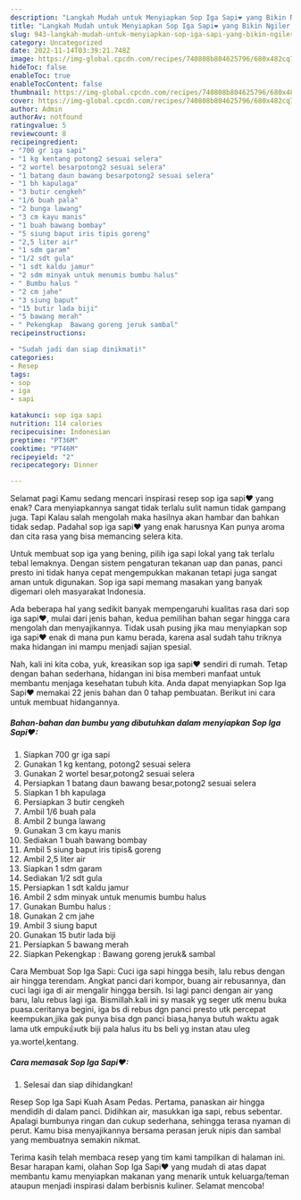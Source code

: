 ```yaml
---
description: "Langkah Mudah untuk Menyiapkan Sop Iga Sapi❤ yang Bikin Ngiler, Buat Buka Puasa Lezat Sekali"
title: "Langkah Mudah untuk Menyiapkan Sop Iga Sapi❤ yang Bikin Ngiler, Buat Buka Puasa Lezat Sekali"
slug: 943-langkah-mudah-untuk-menyiapkan-sop-iga-sapi-yang-bikin-ngiler-buat-buka-puasa-lezat-sekali
category: Uncategorized
date: 2022-11-14T03:39:21.748Z
image: https://img-global.cpcdn.com/recipes/740808b804625796/680x482cq70/sop-iga-sapi-foto-resep-utama.jpg
hideToc: false
enableToc: true
enableTocContent: false
thumbnail: https://img-global.cpcdn.com/recipes/740808b804625796/680x482cq70/sop-iga-sapi-foto-resep-utama.jpg
cover: https://img-global.cpcdn.com/recipes/740808b804625796/680x482cq70/sop-iga-sapi-foto-resep-utama.jpg
author: Admin
authorAv: notfound
ratingvalue: 5
reviewcount: 8
recipeingredient:
- "700 gr iga sapi"
- "1 kg kentang potong2 sesuai selera"
- "2 wortel besarpotong2 sesuai selera"
- "1 batang daun bawang besarpotong2 sesuai selera"
- "1 bh kapulaga"
- "3 butir cengkeh"
- "1/6 buah pala"
- "2 bunga lawang"
- "3 cm kayu manis"
- "1 buah bawang bombay"
- "5 siung baput iris tipis goreng"
- "2,5 liter air"
- "1 sdm garam"
- "1/2 sdt gula"
- "1 sdt kaldu jamur"
- "2 sdm minyak untuk menumis bumbu halus"
- " Bumbu halus "
- "2 cm jahe"
- "3 siung baput"
- "15 butir lada biji"
- "5 bawang merah"
- " Pekengkap  Bawang goreng jeruk sambal"
recipeinstructions:

- "Sudah jadi dan siap dinikmati!"
categories:
- Resep
tags:
- sop
- iga
- sapi

katakunci: sop iga sapi 
nutrition: 114 calories
recipecuisine: Indonesian
preptime: "PT36M"
cooktime: "PT46M"
recipeyield: "2"
recipecategory: Dinner

---
```



Selamat pagi Kamu sedang mencari inspirasi resep sop iga sapi❤ yang enak? Cara menyiapkannya sangat tidak terlalu sulit namun tidak gampang juga. Tapi Kalau salah mengolah maka hasilnya akan hambar dan bahkan tidak sedap. Padahal sop iga sapi❤ yang enak harusnya Kan punya aroma dan cita rasa yang bisa memancing selera kita.


Untuk membuat sop iga yang bening, pilih iga sapi lokal yang tak terlalu tebal lemaknya. Dengan sistem pengaturan tekanan uap dan panas, panci presto ini tidak hanya cepat mengempukkan makanan tetapi juga sangat aman untuk digunakan. Sop iga sapi memang masakan yang banyak digemari oleh masyarakat Indonesia.

Ada beberapa hal yang sedikit banyak mempengaruhi kualitas rasa dari sop iga sapi❤, mulai dari jenis bahan, kedua pemilihan bahan segar hingga cara mengolah dan menyajikannya. Tidak usah pusing jika mau menyiapkan sop iga sapi❤ enak di mana pun kamu berada, karena asal sudah tahu triknya maka hidangan ini mampu menjadi sajian spesial.


Nah, kali ini kita coba, yuk, kreasikan sop iga sapi❤ sendiri di rumah. Tetap dengan bahan sederhana, hidangan ini bisa memberi manfaat untuk membantu menjaga kesehatan tubuh kita. Anda dapat menyiapkan Sop Iga Sapi❤ memakai 22 jenis bahan dan 0 tahap pembuatan. Berikut ini cara untuk membuat hidangannya.

<!--inarticleads1-->

##### Bahan-bahan dan bumbu yang dibutuhkan dalam menyiapkan Sop Iga Sapi❤:

1. Siapkan 700 gr iga sapi
1. Gunakan 1 kg kentang, potong2 sesuai selera
1. Gunakan 2 wortel besar,potong2 sesuai selera
1. Persiapkan 1 batang daun bawang besar,potong2 sesuai selera
1. Siapkan 1 bh kapulaga
1. Persiapkan 3 butir cengkeh
1. Ambil 1/6 buah pala
1. Ambil 2 bunga lawang
1. Gunakan 3 cm kayu manis
1. Sediakan 1 buah bawang bombay
1. Ambil 5 siung baput iris tipis&amp; goreng
1. Ambil 2,5 liter air
1. Siapkan 1 sdm garam
1. Sediakan 1/2 sdt gula
1. Persiapkan 1 sdt kaldu jamur
1. Ambil 2 sdm minyak untuk menumis bumbu halus
1. Gunakan  Bumbu halus :
1. Gunakan 2 cm jahe
1. Ambil 3 siung baput
1. Gunakan 15 butir lada biji
1. Persiapkan 5 bawang merah
1. Siapkan  Pekengkap : Bawang goreng jeruk&amp; sambal


Cara Membuat Sop Iga Sapi: Cuci iga sapi hingga besih, lalu rebus dengan air hingga terendam. Angkat panci dari kompor, buang air rebusannya, dan cuci lagi iga di air mengalir hingga bersih. Isi lagi panci dengan air yang baru, lalu rebus lagi iga. Bismillah.kali ini sy masak yg seger utk menu buka puasa.ceritanya begini, iga bs di rebus dgn panci presto utk percepat keempukan,jika gak punya bisa dgn panci biasa,hanya butuh waktu agak lama utk empuk👍utk biji pala halus itu bs beli yg instan atau uleg ya.wortel,kentang. 

<!--inarticleads2-->

##### Cara memasak Sop Iga Sapi❤:


1. Selesai dan siap dihidangkan!

Resep Sop Iga Sapi Kuah Asam Pedas. Pertama, panaskan air hingga mendidih di dalam panci. Didihkan air, masukkan iga sapi, rebus sebentar. Apalagi bumbunya ringan dan cukup sederhana, sehingga terasa nyaman di perut. Kamu bisa menyajikannya bersama perasan jeruk nipis dan sambal yang membuatnya semakin nikmat. 

Terima kasih telah membaca resep yang tim kami tampilkan di halaman ini. Besar harapan kami, olahan Sop Iga Sapi❤ yang mudah di atas dapat membantu kamu menyiapkan makanan yang menarik untuk keluarga/teman ataupun menjadi inspirasi dalam berbisnis kuliner. Selamat mencoba!
